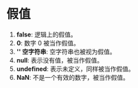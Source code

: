 # 假值

1.  **false**: 逻辑上的假值。
1.  **0**: 数字 0 被当作假值。
1.  **'' 空字符串**: 空字符串也被视为假值。
1.  **null**: 表示没有值，被当作假值。
1.  **undefined**: 表示未定义，同样被当作假值。
1.  **NaN**: 不是一个有效的数字，被当作假值。
